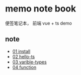 # memo note book

便签笔记本， 前端 vue + ts demo

## note

+ [01 install](./01-install/01.install.README.md)
+ [02 hello-ts](./02-hello-ts/02.hello-ts.README.md)
+ [03 varible-types](./03-varible-types/README.md)
+ [04 function](./04-function/README.md)
